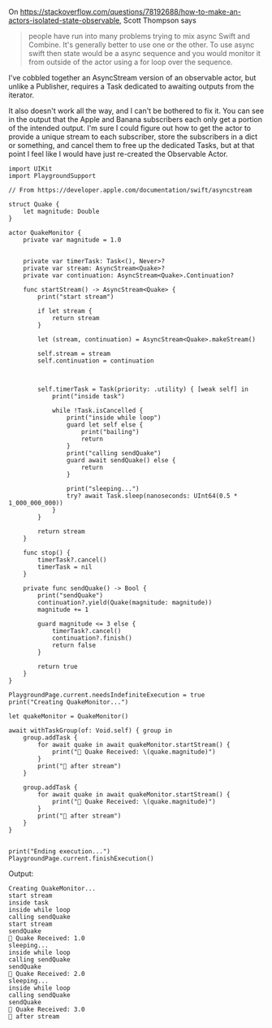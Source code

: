 On https://stackoverflow.com/questions/78192688/how-to-make-an-actors-isolated-state-observable, Scott Thompson says 
> people have run into many problems trying to mix async Swift and Combine. It's generally better to use one or the other. To use async swift then state would be a async sequence and you would monitor it from outside of the actor using a for loop over the sequence.

I've cobbled together an AsyncStream version of an observable actor, but unlike a Publisher, requires a Task dedicated to awaiting outputs from the iterator.

It also doesn't work all the way, and I can't be bothered to fix it. You can see in the output that the Apple and Banana subscribers each only get a portion of the intended output. I'm sure I could figure out how to get the actor to provide a unique stream to each subscriber, store the subscribers in a dict or something, and cancel them to free up the dedicated Tasks, but at that point I feel like I would have just re-created the Observable Actor.

```
import UIKit
import PlaygroundSupport

// From https://developer.apple.com/documentation/swift/asyncstream

struct Quake {
    let magnitude: Double
}

actor QuakeMonitor {
    private var magnitude = 1.0
    
    
    private var timerTask: Task<(), Never>?
    private var stream: AsyncStream<Quake>?
    private var continuation: AsyncStream<Quake>.Continuation?
        
    func startStream() -> AsyncStream<Quake> {
        print("start stream")
        
        if let stream {
            return stream
        }
        
        let (stream, continuation) = AsyncStream<Quake>.makeStream()

        self.stream = stream
        self.continuation = continuation

        
        
        self.timerTask = Task(priority: .utility) { [weak self] in
            print("inside task")
            
            while !Task.isCancelled {
                print("inside while loop")
                guard let self else {
                    print("bailing")
                    return
                }
                print("calling sendQuake")
                guard await sendQuake() else {
                    return
                }
                
                print("sleeping...")
                try? await Task.sleep(nanoseconds: UInt64(0.5 * 1_000_000_000))
            }
        }
        
        return stream
    }
    
    func stop() {
        timerTask?.cancel()
        timerTask = nil
    }
    
    private func sendQuake() -> Bool {
        print("sendQuake")
        continuation?.yield(Quake(magnitude: magnitude))
        magnitude += 1
        
        guard magnitude <= 3 else {
            timerTask?.cancel()
            continuation?.finish()
            return false
        }
        
        return true
    }
}

PlaygroundPage.current.needsIndefiniteExecution = true
print("Creating QuakeMonitor...")

let quakeMonitor = QuakeMonitor()

await withTaskGroup(of: Void.self) { group in
    group.addTask {
        for await quake in await quakeMonitor.startStream() {
            print("🍎 Quake Received: \(quake.magnitude)")
        }
        print("🍎 after stream")
    }

    group.addTask {
        for await quake in await quakeMonitor.startStream() {
            print("🍌 Quake Received: \(quake.magnitude)")
        }
        print("🍌 after stream")
    }
}


print("Ending execution...")
PlaygroundPage.current.finishExecution()
```

Output:
```
Creating QuakeMonitor...
start stream
inside task
inside while loop
calling sendQuake
start stream
sendQuake
🍎 Quake Received: 1.0
sleeping...
inside while loop
calling sendQuake
sendQuake
🍌 Quake Received: 2.0
sleeping...
inside while loop
calling sendQuake
sendQuake
🍎 Quake Received: 3.0
🍌 after stream
```
